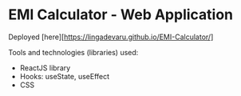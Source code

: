 #  EMI Calculator - Web Application

Deployed [here][https://lingadevaru.github.io/EMI-Calculator/]

Tools and technologies (libraries) used:
* ReactJS library
* Hooks: useState, useEffect
* CSS




